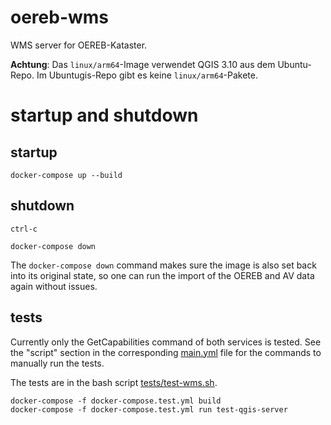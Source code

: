 # oereb-wms

WMS server for OEREB-Kataster.

**Achtung**: Das `linux/arm64`-Image verwendet QGIS 3.10 aus dem Ubuntu-Repo. Im Ubuntugis-Repo gibt es keine `linux/arm64`-Pakete.

# startup and shutdown

## startup
```
docker-compose up --build
```

## shutdown
```
ctrl-c
```

```
docker-compose down
```

The `docker-compose down` command makes sure the image is also set back into its original state, so one can run the import of the OEREB and AV data again without issues.

## tests
Currently only the GetCapabilities command of both services is tested. See the "script" section in the corresponding [main.yml](.github/workflows/main.yml) file for the commands to manually run the tests.

The tests are in the bash script [tests/test-wms.sh](tests/test-wms.sh).

```
docker-compose -f docker-compose.test.yml build
docker-compose -f docker-compose.test.yml run test-qgis-server
```
